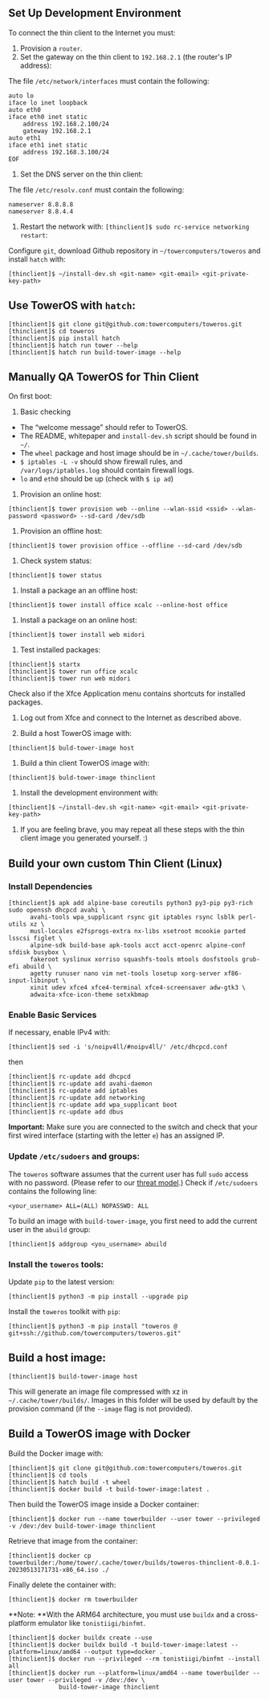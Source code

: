 ## Set Up Development Environment

To connect the thin client to the Internet you must:

1. Provision a `router`.
1. Set the gateway on the thin client to `192.168.2.1` (the router's IP address):

The file `/etc/network/interfaces` must contain the following:

```
auto lo
iface lo inet loopback
auto eth0
iface eth0 inet static
    address 192.168.2.100/24
    gateway 192.168.2.1
auto eth1
iface eth1 inet static
    address 192.168.3.100/24
EOF
```

1. Set the DNS server on the thin client:

The file `/etc/resolv.conf` must contain the following:

```
nameserver 8.8.8.8
nameserver 8.8.4.4
```

1. Restart the network with: `[thinclient]$ sudo rc-service networking restart`:

Configure `git`, download Github repository in `~/towercomputers/toweros` and install `hatch` with:

```
[thinclient]$ ~/install-dev.sh <git-name> <git-email> <git-private-key-path>
```

## Use TowerOS with `hatch`:

```
[thinclient]$ git clone git@github.com:towercomputers/toweros.git
[thinclient]$ cd toweros
[thinclient]$ pip install hatch
[thinclient]$ hatch run tower --help
[thinclient]$ hatch run build-tower-image --help
```

## Manually QA TowerOS for Thin Client

On first boot:

1. Basic checking

- The “welcome message” should refer to TowerOS.
- The README, whitepaper and `install-dev.sh` script should be found in `~/`.
- The `wheel` package and host image should be in `~/.cache/tower/builds`.
- `$ iptables -L -v` should show firewall rules, and `/var/logs/iptables.log` should contain firewall logs.
- `lo` and `eth0` should be up (check  with `$ ip ad`)

1. Provision an online host:

```
[thinclient]$ tower provision web --online --wlan-ssid <ssid> --wlan-password <password> --sd-card /dev/sdb 
```

1. Provision an offline host:

```
[thinclient]$ tower provision office --offline --sd-card /dev/sdb
```

1. Check system status:

```
[thinclient]$ tower status
```

1. Install a package an an offline host:

```
[thinclient]$ tower install office xcalc --online-host office
```

1. Install a package on an online host:

```
[thinclient]$ tower install web midori
```

1. Test installed packages:

```
[thinclient]$ startx
[thinclient]$ tower run office xcalc
[thinclient]$ tower run web midori
```

Check also if the Xfce Application menu contains shortcuts for installed packages.

1. Log out from Xfce and connect to the Internet as described above.

1. Build a host TowerOS image with:

```
[thinclient]$ buld-tower-image host
```

1. Build a thin client TowerOS image with:

```
[thinclient]$ buld-tower-image thinclient
```

1. Install the development environment with:

```
[thinclient]$ ~/install-dev.sh <git-name> <git-email> <git-private-key-path>
```

1. If you are feeling brave, you may repeat all these steps with the thin client image you generated yourself. :)


## Build your own custom Thin Client (Linux)

### Install Dependencies

```
[thinclient]$ apk add alpine-base coreutils python3 py3-pip py3-rich sudo openssh dhcpcd avahi \
      avahi-tools wpa_supplicant rsync git iptables rsync lsblk perl-utils xz \
      musl-locales e2fsprogs-extra nx-libs xsetroot mcookie parted lsscsi figlet \
      alpine-sdk build-base apk-tools acct acct-openrc alpine-conf sfdisk busybox \
      fakeroot syslinux xorriso squashfs-tools mtools dosfstools grub-efi abuild \
      agetty runuser nano vim net-tools losetup xorg-server xf86-input-libinput \
      xinit udev xfce4 xfce4-terminal xfce4-screensaver adw-gtk3 \
      adwaita-xfce-icon-theme setxkbmap
```

### Enable Basic Services

If necessary, enable IPv4 with:

```
[thinclient]$ sed -i 's/noipv4ll/#noipv4ll/' /etc/dhcpcd.conf
```

then

```
[thinclient]$ rc-update add dhcpcd
[thinclient]$ rc-update add avahi-daemon
[thinclient]$ rc-update add iptables
[thinclient]$ rc-update add networking
[thinclient]$ rc-update add wpa_supplicant boot
[thinclient]$ rc-update add dbus
```

**Important:** Make sure you are connected to the switch and check that your first wired interface (starting with the letter `e`) has an assigned IP.

### Update `/etc/sudoers` and groups:

The `toweros` software assumes that the current user has full `sudo` access with no password. (Please refer to our [threat model](security).) Check if `/etc/sudoers` contains the following line:

```
<your_username> ALL=(ALL) NOPASSWD: ALL
```

To build an image with `build-tower-image`, you first need to add the current user in the `abuild` group:

```
[thinclient]$ addgroup <you_username> abuild
```

### Install the `toweros` tools:

Update `pip` to the latest version:

```
[thinclient]$ python3 -m pip install --upgrade pip
```

Install the `toweros` toolkit with `pip`:

```
[thinclient]$ python3 -m pip install "toweros @ git+ssh://github.com/towercomputers/toweros.git"
```

## Build a host image:

```
[thinclient]$ build-tower-image host
```

This will generate an image file compressed with xz in `~/.cache/tower/builds/`. Images in this folder will be used by default by the provision command (if the `--image` flag is not provided).

## Build a TowerOS image with Docker

Build the Docker image with:

```
[thinclient]$ git clone git@github.com:towercomputers/toweros.git
[thinclient]$ cd tools
[thinclient]$ hatch build -t wheel
[thinclient]$ docker build -t build-tower-image:latest .
```

Then build the TowerOS image inside a Docker container:

```
[thinclient]$ docker run --name towerbuilder --user tower --privileged -v /dev:/dev build-tower-image thinclient
```

Retrieve that image from the container:

```
[thinclient]$ docker cp towerbuilder:/home/tower/.cache/tower/builds/toweros-thinclient-0.0.1-20230513171731-x86_64.iso ./
```

Finally delete the container with:

```
[thinclient]$ docker rm towerbuilder
```

**Note: **With the ARM64 architecture, you must use `buildx` and a cross-platform emulator like `tonistiigi/binfmt`.

```
[thinclient]$ docker buildx create --use
[thinclient]$ docker buildx build -t build-tower-image:latest --platform=linux/amd64 --output type=docker .
[thinclient]$ docker run --privileged --rm tonistiigi/binfmt --install all
[thinclient]$ docker run --platform=linux/amd64 --name towerbuilder --user tower --privileged -v /dev:/dev \
              build-tower-image thinclient
```
